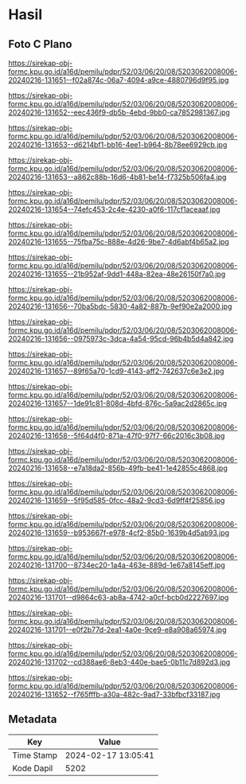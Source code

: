 # Hasil

## Foto C Plano

https://sirekap-obj-formc.kpu.go.id/a16d/pemilu/pdpr/52/03/06/20/08/5203062008006-20240216-131651--f02a874c-06a7-4094-a9ce-4880796d9f95.jpg

https://sirekap-obj-formc.kpu.go.id/a16d/pemilu/pdpr/52/03/06/20/08/5203062008006-20240216-131652--eec436f9-db5b-4ebd-9bb0-ca7852981367.jpg

https://sirekap-obj-formc.kpu.go.id/a16d/pemilu/pdpr/52/03/06/20/08/5203062008006-20240216-131653--d6214bf1-bb16-4ee1-b964-8b78ee6929cb.jpg

https://sirekap-obj-formc.kpu.go.id/a16d/pemilu/pdpr/52/03/06/20/08/5203062008006-20240216-131653--a862c88b-16d6-4b81-be14-f7325b506fa4.jpg

https://sirekap-obj-formc.kpu.go.id/a16d/pemilu/pdpr/52/03/06/20/08/5203062008006-20240216-131654--74efc453-2c4e-4230-a0f6-117cf1aceaaf.jpg

https://sirekap-obj-formc.kpu.go.id/a16d/pemilu/pdpr/52/03/06/20/08/5203062008006-20240216-131655--75fba75c-888e-4d26-9be7-4d6abf4b65a2.jpg

https://sirekap-obj-formc.kpu.go.id/a16d/pemilu/pdpr/52/03/06/20/08/5203062008006-20240216-131655--21b952af-9dd1-448a-82ea-48e26150f7a0.jpg

https://sirekap-obj-formc.kpu.go.id/a16d/pemilu/pdpr/52/03/06/20/08/5203062008006-20240216-131656--70ba5bdc-5830-4a82-887b-9ef90e2a2000.jpg

https://sirekap-obj-formc.kpu.go.id/a16d/pemilu/pdpr/52/03/06/20/08/5203062008006-20240216-131656--0975973c-3dca-4a54-95cd-96b4b5d4a842.jpg

https://sirekap-obj-formc.kpu.go.id/a16d/pemilu/pdpr/52/03/06/20/08/5203062008006-20240216-131657--89f65a70-1cd9-4143-aff2-742637c6e3e2.jpg

https://sirekap-obj-formc.kpu.go.id/a16d/pemilu/pdpr/52/03/06/20/08/5203062008006-20240216-131657--1de91c81-808d-4bfd-876c-5a9ac2d2865c.jpg

https://sirekap-obj-formc.kpu.go.id/a16d/pemilu/pdpr/52/03/06/20/08/5203062008006-20240216-131658--5f64d4f0-871a-47f0-97f7-66c2016c3b08.jpg

https://sirekap-obj-formc.kpu.go.id/a16d/pemilu/pdpr/52/03/06/20/08/5203062008006-20240216-131658--e7a18da2-856b-49fb-be41-1e42855c4868.jpg

https://sirekap-obj-formc.kpu.go.id/a16d/pemilu/pdpr/52/03/06/20/08/5203062008006-20240216-131659--5f95d585-0fcc-48a2-9cd3-6d9ff4f25856.jpg

https://sirekap-obj-formc.kpu.go.id/a16d/pemilu/pdpr/52/03/06/20/08/5203062008006-20240216-131659--b953667f-e978-4cf2-85b0-1639b4d5ab93.jpg

https://sirekap-obj-formc.kpu.go.id/a16d/pemilu/pdpr/52/03/06/20/08/5203062008006-20240216-131700--8734ec20-1a4a-463e-889d-1e67a8145eff.jpg

https://sirekap-obj-formc.kpu.go.id/a16d/pemilu/pdpr/52/03/06/20/08/5203062008006-20240216-131701--d9864c63-ab8a-4742-a0cf-bcb0d2227697.jpg

https://sirekap-obj-formc.kpu.go.id/a16d/pemilu/pdpr/52/03/06/20/08/5203062008006-20240216-131701--e0f2b77d-2ea1-4a0e-9ce9-e8a908a65974.jpg

https://sirekap-obj-formc.kpu.go.id/a16d/pemilu/pdpr/52/03/06/20/08/5203062008006-20240216-131702--cd388ae6-8eb3-440e-bae5-0b11c7d892d3.jpg

https://sirekap-obj-formc.kpu.go.id/a16d/pemilu/pdpr/52/03/06/20/08/5203062008006-20240216-131652--f765fffb-a30a-482c-9ad7-33bfbcf33187.jpg


## Metadata

| Key        | Value               |
| ---------- | ------------------- |
| Time Stamp | 2024-02-17 13:05:41 |
| Kode Dapil | 5202                |



